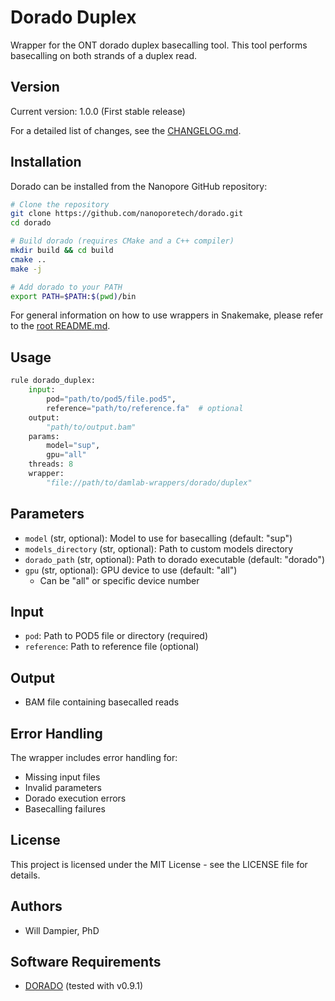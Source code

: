 # Dorado Duplex

Wrapper for the ONT dorado duplex basecalling tool.
This tool performs basecalling on both strands of a duplex read.

## Version

Current version: 1.0.0 (First stable release)

For a detailed list of changes, see the [CHANGELOG.md](CHANGELOG.md).

## Installation

Dorado can be installed from the Nanopore GitHub repository:

```bash
# Clone the repository
git clone https://github.com/nanoporetech/dorado.git
cd dorado

# Build dorado (requires CMake and a C++ compiler)
mkdir build && cd build
cmake ..
make -j

# Add dorado to your PATH
export PATH=$PATH:$(pwd)/bin
```

For general information on how to use wrappers in Snakemake, please refer to the [root README.md](../../../README.md).

## Usage

```python
rule dorado_duplex:
    input:
        pod="path/to/pod5/file.pod5",
        reference="path/to/reference.fa"  # optional
    output:
        "path/to/output.bam"
    params:
        model="sup",
        gpu="all"
    threads: 8
    wrapper:
        "file://path/to/damlab-wrappers/dorado/duplex"
```

## Parameters

- `model` (str, optional): Model to use for basecalling (default: "sup")
- `models_directory` (str, optional): Path to custom models directory
- `dorado_path` (str, optional): Path to dorado executable (default: "dorado")
- `gpu` (str, optional): GPU device to use (default: "all")
  - Can be "all" or specific device number

## Input
* `pod`: Path to POD5 file or directory (required)
* `reference`: Path to reference file (optional)

## Output
* BAM file containing basecalled reads

## Error Handling

The wrapper includes error handling for:
- Missing input files
- Invalid parameters
- Dorado execution errors
- Basecalling failures

## License

This project is licensed under the MIT License - see the LICENSE file for details.

## Authors
* Will Dampier, PhD

## Software Requirements
* [DORADO](https://github.com/nanoporetech/dorado) (tested with v0.9.1)
    